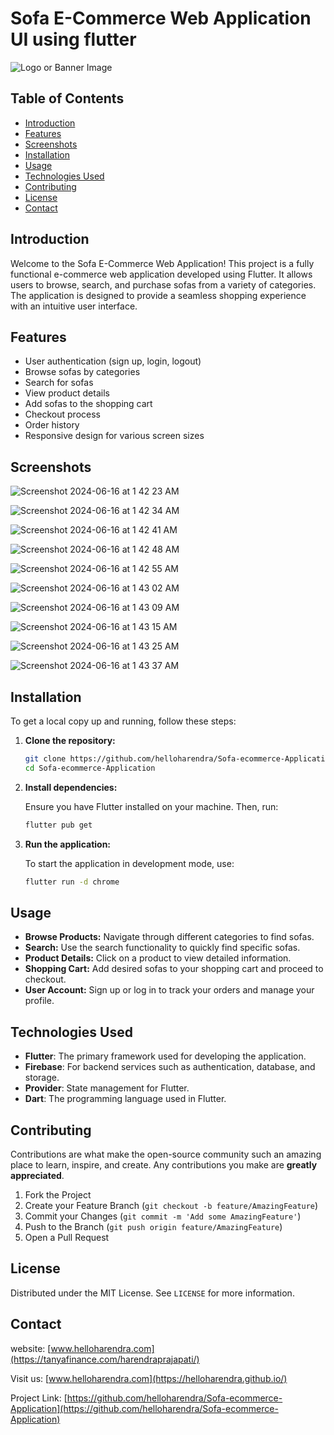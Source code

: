 # Sofa E-Commerce Web Application UI using flutter

![Logo or Banner Image](path/to/your/logo_or_banner.png)

## Table of Contents

- [Introduction](#introduction)
- [Features](#features)
- [Screenshots](#screenshots)
- [Installation](#installation)
- [Usage](#usage)
- [Technologies Used](#technologies-used)
- [Contributing](#contributing)
- [License](#license)
- [Contact](#contact)

## Introduction

Welcome to the Sofa E-Commerce Web Application! This project is a fully functional e-commerce web application developed using Flutter. It allows users to browse, search, and purchase sofas from a variety of categories. The application is designed to provide a seamless shopping experience with an intuitive user interface.

## Features

- User authentication (sign up, login, logout)
- Browse sofas by categories
- Search for sofas
- View product details
- Add sofas to the shopping cart
- Checkout process
- Order history
- Responsive design for various screen sizes

## Screenshots

![Screenshot 2024-06-16 at 1 42 23 AM](https://github.com/helloharendra/Sofa-ecommerce-Application/assets/78723011/546c9477-1647-4e0a-a690-b255fec95550)

![Screenshot 2024-06-16 at 1 42 34 AM](https://github.com/helloharendra/Sofa-ecommerce-Application/assets/78723011/0f8da54d-0d37-4ff4-81e5-3b5d033f7aa1)

![Screenshot 2024-06-16 at 1 42 41 AM](https://github.com/helloharendra/Sofa-ecommerce-Application/assets/78723011/1279d924-c573-4c01-9f44-3ff1b862ae97)

![Screenshot 2024-06-16 at 1 42 48 AM](https://github.com/helloharendra/Sofa-ecommerce-Application/assets/78723011/f91bca18-2179-4dde-b4bc-b2cefc190e16)

![Screenshot 2024-06-16 at 1 42 55 AM](https://github.com/helloharendra/Sofa-ecommerce-Application/assets/78723011/f13f9d73-5175-4da6-b6ab-8e5f20092fb1)


![Screenshot 2024-06-16 at 1 43 02 AM](https://github.com/helloharendra/Sofa-ecommerce-Application/assets/78723011/300c6b8b-4c5c-4deb-9e8d-32e8e5db5b0f)

![Screenshot 2024-06-16 at 1 43 09 AM](https://github.com/helloharendra/Sofa-ecommerce-Application/assets/78723011/4a86de79-7cff-4f16-9974-cf5bb752086c)

![Screenshot 2024-06-16 at 1 43 15 AM](https://github.com/helloharendra/Sofa-ecommerce-Application/assets/78723011/65945af9-de50-43ef-afa6-b912da427264)

![Screenshot 2024-06-16 at 1 43 25 AM](https://github.com/helloharendra/Sofa-ecommerce-Application/assets/78723011/035d4074-46b4-43e4-89a8-c1222c89c6ce)

![Screenshot 2024-06-16 at 1 43 37 AM](https://github.com/helloharendra/Sofa-ecommerce-Application/assets/78723011/57414d83-0cd6-4b96-bbb8-191c04a5f481)


## Installation

To get a local copy up and running, follow these steps:

1. **Clone the repository:**

   ```sh
   git clone https://github.com/helloharendra/Sofa-ecommerce-Application.git
   cd Sofa-ecommerce-Application
   ```

2. **Install dependencies:**

   Ensure you have Flutter installed on your machine. Then, run:

   ```sh
   flutter pub get
   ```

3. **Run the application:**

   To start the application in development mode, use:

   ```sh
   flutter run -d chrome
   ```

## Usage

- **Browse Products:** Navigate through different categories to find sofas.
- **Search:** Use the search functionality to quickly find specific sofas.
- **Product Details:** Click on a product to view detailed information.
- **Shopping Cart:** Add desired sofas to your shopping cart and proceed to checkout.
- **User Account:** Sign up or log in to track your orders and manage your profile.

## Technologies Used

- **Flutter**: The primary framework used for developing the application.
- **Firebase**: For backend services such as authentication, database, and storage.
- **Provider**: State management for Flutter.
- **Dart**: The programming language used in Flutter.

## Contributing

Contributions are what make the open-source community such an amazing place to learn, inspire, and create. Any contributions you make are **greatly appreciated**.

1. Fork the Project
2. Create your Feature Branch (`git checkout -b feature/AmazingFeature`)
3. Commit your Changes (`git commit -m 'Add some AmazingFeature'`)
4. Push to the Branch (`git push origin feature/AmazingFeature`)
5. Open a Pull Request

## License

Distributed under the MIT License. See `LICENSE` for more information.

## Contact

website:  [www.helloharendra.com](https://tanyafinance.com/harendraprajapati/)

Visit us: [www.helloharendra.com](https://helloharendra.github.io/)

Project Link: [https://github.com/helloharendra/Sofa-ecommerce-Application](https://github.com/helloharendra/Sofa-ecommerce-Application)


 

